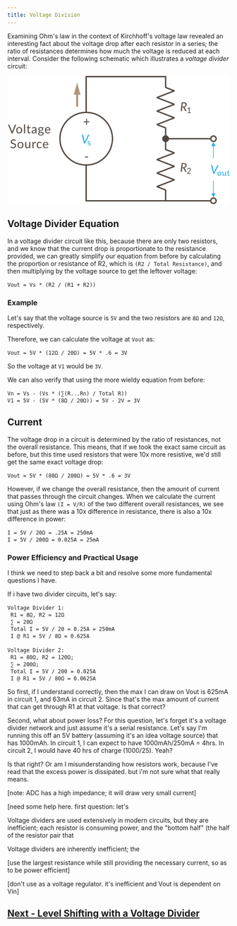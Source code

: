 ```yaml
---
title: Voltage Division
---
```


Examining Ohm's law in the context of Kirchhoff's voltage law revealed an interesting fact about the voltage drop after each resistor in a series; the ratio of resistances determines how much the voltage is reduced at each interval. Consider the following schematic which illustrates a _voltage divider_ circuit:

![Voltage Divider Circuit Illustration](../Voltage_Divider_Network_2.svg)

## Voltage Divider Equation

In a voltage divider circuit like this, because there are only two resistors, and we know that the current drop is proportionate to the resistance provided, we can greatly simplify our equation from before by calculating the proportion or resistance of R2, which is `(R2 / Total Resistance)`, and then multiplying by the voltage source to get the leftover voltage:

```
Vout = Vs * (R2 / (R1 + R2))
```

### Example

Let's say that the voltage source is `5V` and the two resistors are `8Ω` and `12Ω`, respectively.

Therefore, we can calculate the voltage at `Vout` as:

```
Vout = 5V * (12Ω / 20Ω) = 5V * .6 = 3V
```

So the voltage at `V1` would be `3V`.

<!-- is this necessary? -->
We can also verify that using the more wieldy equation from before:

```
Vn = Vs - (Vs * (∑(R...Rn) / Total R))
V1 = 5V - (5V * (8Ω / 20Ω)) = 5V - 2V = 3V
```

## Current

The voltage drop in a circuit is determined by the ratio of resistances, not the overall resistance. This means, that if we took the exact same circuit as before, but this time used resistors that were 10x more resistive, we'd still get the same exact voltage drop:

```
Vout = 5V * (80Ω / 200Ω) = 5V * .6 = 3V
```

However, if we change the overall resistance, then the amount of current that passes through the circuit changes. When we calculate the current using Ohm's law `(I = V/R)` of the two different overall resistances, we see that just as there was a 10x difference in resistance, there is also a 10x difference in power:

```
I = 5V / 20Ω = .25A = 250mA
I = 5V / 200Ω = 0.025A = 25mA
```

### Power Efficiency and Practical Usage

I think we need to step back a bit and resolve some more fundamental questions I have.

If i have two divider circuits, let's say:

```
Voltage Divider 1: 
 R1 = 8Ω, R2 = 12Ω
 ∑ = 20Ω
 Total I = 5V / 20 = 0.25A = 250mA
 I @ R1 = 5V / 8Ω = 0.625A

Voltage Divider 2: 
 R1 = 80Ω, R2 = 120Ω; 
 ∑ = 200Ω; 
 Total I = 5V / 200 = 0.025A
 I @ R1 = 5V / 80Ω = 0.0625A
``` 

So first, if I understand correctly, then the max I can draw on Vout is 625mA in circuit 1, and 63mA in circuit 2. Since that's the max amount of current that can get through R1 at that voltage. Is that correct?

Second, what about power loss? For this question, let's forget it's a voltage divider network and just assume it's a serial resistance. Let's say I'm running this off an 5V battery (assuming it's an idea voltage source) that has 1000mAh. In circuit 1, I can expect to have 1000mAh/250mA = 4hrs. In circuit 2, I would have 40 hrs of charge (1000/25). Yeah?

Is that right? Or am I misunderstanding how resistors work, because I've read that the excess power is dissipated. but i'm not sure what that really means. 






[note: ADC has a high impedance; it will draw very small current]


[need some help here. first question: let's

Voltage dividers are used extensively in modern circuits, but they are inefficient; each resistor is consuming power, and the "bottom half" (the half of the resistor pair that 

Voltage dividers are inherently inefficient; the 

[use the largest resistance while still providing the necessary current, so as to be power efficient]

[don't use as a voltage regulator. it's inefficient and Vout is dependent on Vin]

## [Next - Level Shifting with a Voltage Divider](../Level_Shifting)

<br/>